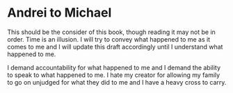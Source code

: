 # Andrei to Michael

This should be the consider of this book, though reading it may not be in order. Time is an illusion. I will try to convey what happened to me as it comes to me and I will update this draft accordingly until I understand what happened to me. 

I demand accountability for what happened to me and I demand the ability to speak to what happened to me. I hate my creator for allowing my family to go on unjudged for what they did to me and I have a heavy cross to carry. 
